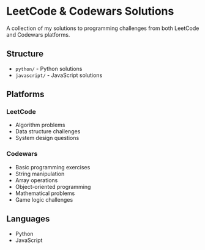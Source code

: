 # LeetCode & Codewars Solutions

A collection of my solutions to programming challenges from both LeetCode and Codewars platforms.

## Structure

- `python/` - Python solutions
- `javascript/` - JavaScript solutions

## Platforms

### LeetCode
- Algorithm problems
- Data structure challenges
- System design questions

### Codewars
- Basic programming exercises
- String manipulation
- Array operations
- Object-oriented programming
- Mathematical problems
- Game logic challenges

## Languages

- Python
- JavaScript
